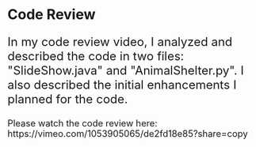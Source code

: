 <h1>Code Review</h1>
<p style="font-size: 24px;">In my code review video, I analyzed and described the code in two files: "SlideShow.java" and "AnimalShelter.py". I also described the initial enhancements I planned for the code.</p>
<p style="font-size: 18px;"> Please watch the code review here: https://vimeo.com/1053905065/de2fd18e85?share=copy</p>



